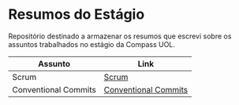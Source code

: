 # Resumos do Estágio

Repositório destinado a armazenar os resumos que escrevi sobre os assuntos trabalhados no estágio da Compass UOL.

| Assunto | Link |
| ----------- | ----------- |
| Scrum | [Scrum](https://github.com/pedrjose/estagio-anotacoes/blob/main/scrum.md) |
| Conventional Commits | [Conventional Commits](https://www.linkedin.com/posts/activity-7080543647502336000-4Axo?utm_source=share&utm_medium=member_desktop) |
